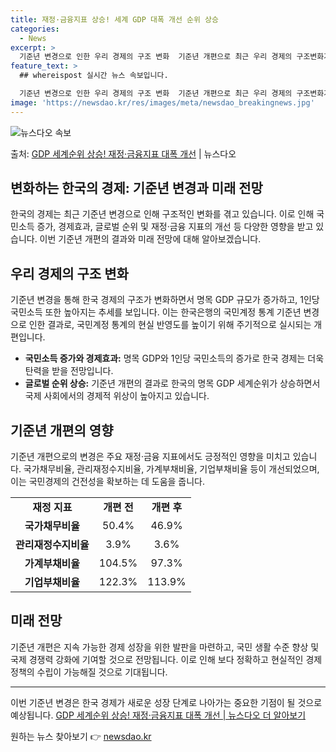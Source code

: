 ```yaml
---
title: 재정·금융지표 상승! 세계 GDP 대폭 개선 순위 상승
categories:
  - News
excerpt: >
  기준년 변경으로 인한 우리 경제의 구조 변화  기준년 개편으로 최근 우리 경제의 구조변화가 반영되면서, 명목…
feature_text: >
  ## whereispost 실시간 뉴스 속보입니다.

  기준년 변경으로 인한 우리 경제의 구조 변화  기준년 개편으로 최근 우리 경제의 구조변화가 반영되면서, 명목…
image: 'https://newsdao.kr/res/images/meta/newsdao_breakingnews.jpg'
---
```


![뉴스다오 속보](https://newsdao.kr/res/images/meta/newsdao_breakingnews.jpg)

<p>출처: <a href="https://newsdao.kr/4104" rel="dofollow">GDP 세계순위 상승! 재정·금융지표 대폭 개선</a> | 뉴스다오</p>

<h2 data-ke-size="size26">변화하는 한국의 경제: 기준년 변경과 미래 전망</h2>
<p data-ke-size="size16">한국의 경제는 최근 기준년 변경으로 인해 구조적인 변화를 겪고 있습니다. 이로 인해 국민소득 증가, 경제효과, 글로벌 순위 및 재정·금융 지표의 개선 등 다양한 영향을 받고 있습니다. 이번 기준년 개편의 결과와 미래 전망에 대해 알아보겠습니다.</p>

<h2 data-ke-size="size24">우리 경제의 구조 변화</h2>
<p data-ke-size="size16">기준년 변경을 통해 한국 경제의 구조가 변화하면서 명목 GDP 규모가 증가하고, 1인당 국민소득 또한 높아지는 추세를 보입니다. 이는 한국은행의 국민계정 통계 기준년 변경으로 인한 결과로, 국민계정 통계의 현실 반영도를 높이기 위해 주기적으로 실시되는 개편입니다.</p>
<ul>
  <li><b>국민소득 증가와 경제효과:</b> 명목 GDP와 1인당 국민소득의 증가로 한국 경제는 더욱 탄력을 받을 전망입니다.</li>
  <li><b>글로벌 순위 상승:</b> 기준년 개편의 결과로 한국의 명목 GDP 세계순위가 상승하면서 국제 사회에서의 경제적 위상이 높아지고 있습니다.</li>
</ul>

<h2 data-ke-size="size24">기준년 개편의 영향</h2>
<p data-ke-size="size16">기준년 개편으로의 변경은 주요 재정·금융 지표에서도 긍정적인 영향을 미치고 있습니다. 국가채무비율, 관리재정수지비율, 가계부채비율, 기업부채비율 등이 개선되었으며, 이는 국민경제의 건전성을 확보하는 데 도움을 줍니다.</p>
<table>
  <tr>
    <td style="text-align: center; height: 17px;"><b>재정 지표</b></td>
    <td style="text-align: center; height: 17px;"><b>개편 전</b></td>
    <td style="text-align: center; height: 17px;"><b>개편 후</b></td>
  </tr>
  <tr>
    <td style="text-align: center; height: 17px;"><b>국가채무비율</b></td>
    <td style="text-align: center; height: 17px;">50.4%</td>
    <td style="text-align: center; height: 17px;">46.9%</td>
  </tr>
  <tr>
    <td style="text-align: center; height: 17px;"><b>관리재정수지비율</b></td>
    <td style="text-align: center; height: 17px;">3.9%</td>
    <td style="text-align: center; height: 17px;">3.6%</td>
  </tr>
  <tr>
    <td style="text-align: center; height: 17px;"><b>가계부채비율</b></td>
    <td style="text-align: center; height: 17px;">104.5%</td>
    <td style="text-align: center; height: 17px;">97.3%</td>
  </tr>
  <tr>
    <td style="text-align: center; height: 17px;"><b>기업부채비율</b></td>
    <td style="text-align: center; height: 17px;">122.3%</td>
    <td style="text-align: center; height: 17px;">113.9%</td>
  </tr>
</table>

<h2 data-ke-size="size24">미래 전망</h2>
<p data-ke-size="size16">기준년 개편은 지속 가능한 경제 성장을 위한 발판을 마련하고, 국민 생활 수준 향상 및 국제 경쟁력 강화에 기여할 것으로 전망됩니다. 이로 인해 보다 정확하고 현실적인 경제 정책의 수립이 가능해질 것으로 기대됩니다.</p>
<hr>
<p data-ke-size="size16">이번 기준년 변경은 한국 경제가 새로운 성장 단계로 나아가는 중요한 기점이 될 것으로 예상됩니다. <a href="https://newsdao.kr/4104">GDP 세계순위 상승! 재정·금융지표 대폭 개선 | 뉴스다오 더 알아보기</a></p>
 

원하는 뉴스 찾아보기 👉 <a href="https://newsdao.kr" rel="dofollow">newsdao.kr</a>


